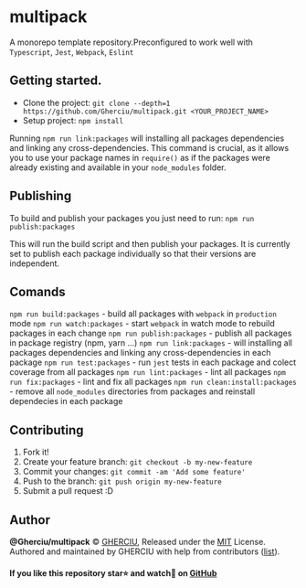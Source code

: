 # multipack

A monorepo template repository.Preconfigured to work well with `Typescript`, `Jest`, `Webpack`, `Eslint`

## Getting started.

- Clone the project: `git clone --depth=1 https://github.com/Gherciu/multipack.git <YOUR_PROJECT_NAME>`
- Setup project: `npm install`

Running `npm run link:packages` will installing all packages dependencies and linking any cross-dependencies. This command is crucial, as it allows you to use your package names in `require()` as if the packages were already existing and available in your `node_modules` folder.

## Publishing

To build and publish your packages you just need to run: `npm run publish:packages`

This will run the build script and then publish your packages. It is currently set to publish each package individually so that their versions are independent.

## Comands

`npm run build:packages` - build all packages with `webpack` in `production` mode
`npm run watch:packages` - start `webpack` in watch mode to rebuild packages in each change
`npm run publish:packages` - publish all packages in package registry (npm, yarn ...)
`npm run link:packages` - will installing all packages dependencies and linking any cross-dependencies in each package
`npm run test:packages` - run `jest` tests in each package and colect coverage from all packages
`npm run lint:packages` - lint all packages
`npm run fix:packages` - lint and fix all packages
`npm run clean:install:packages` - remove all `node_modules` directories from packages and reinstall dependecies in each package

## Contributing

1. Fork it!
2. Create your feature branch: `git checkout -b my-new-feature`
3. Commit your changes: `git commit -am 'Add some feature'`
4. Push to the branch: `git push origin my-new-feature`
5. Submit a pull request :D

## Author

**@Gherciu/multipack** © [GHERCIU](https://github.com/Gherciu), Released under the [MIT](./LICENSE) License.<br>
Authored and maintained by GHERCIU with help from contributors ([list](https://github.com/Gherciu/multipack/contributors)).

#### If you like this repository star⭐ and watch👀 on [GitHub](https://github.com/Gherciu/multipack)
